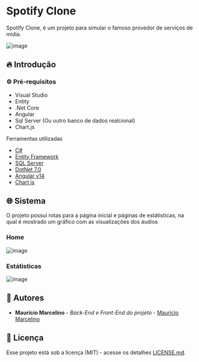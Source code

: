 # Spotify Clone

Spotify Clone, é um projeto para simular o famoso provedor de serviços de mídia.

![image](https://github.com/user-attachments/assets/cc65815e-ce99-4976-8868-60f1a5a86f76)


## 🔥 Introdução

### ⚙️ Pré-requisitos
* Visual Studio
* Entity
* .Net Core 
* Angular
* Sql Server (Ou outro banco de dados realcional)
* Chart.js


Ferramentas utilizadas

* [C#](https://learn.microsoft.com/pt-br/dotnet/csharp/tour-of-csharp/)
* [Entity Framework](https://learn.microsoft.com/pt-br/ef/core/get-started/overview/install)
* [SQL Server](https://www.microsoft.com/pt-br/sql-server/sql-server-downloads)
* [DotNet 7.0](https://dotnet.microsoft.com/pt-br/download/dotnet/7.0)
* [Angular v14](https://v14.angular.io/docs)
* [Chart js](https://www.chartjs.org/)

## 🌐 Sistema

O projeto possui rotas para a página inicial e páginas de estátisticas, na qual é mostrado um gráfico com as visualizações dos áudios

### Home
![image](https://github.com/user-attachments/assets/dd869b10-64ac-4758-9b4f-3ab30533612f)

### Estátisticas
![image](https://github.com/user-attachments/assets/b8acb406-a056-47ae-a247-06eff2775c23)



## 👷 Autores


* **Maurício Marcelino** - *Back-End e Front-End do projeto* - [Maurício Marcelino](https://github.com/marcostwelve)


## 📄 Licença

Esse projeto está sob a licença (MIT) - acesse os detalhes [LICENSE.md](https://opensource.org/license/mit/).
